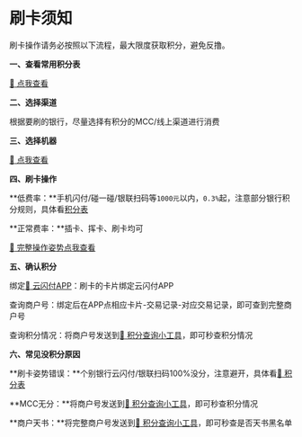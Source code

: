 # 刷卡须知

刷卡操作请务必按照以下流程，最大限度获取积分，避免反撸。

**一、查看常用积分表**

[:link: 点我查看](start/form#积分规则)

**二、选择渠道**

根据要刷的银行，尽量选择有积分的MCC/线上渠道进行消费

**三、选择机器**

[:link: 点我查看](start/tool)

**四、刷卡操作**

**低费率：**手机闪付/碰一碰/银联扫码等`1000元`以内，`0.3%`起，注意部分银行积分规则，具体看[积分表](start/form#积分规则)

**正常费率：**插卡、挥卡、刷卡均可

[:link: 完整操作姿势点我查看](start/rule)

**五、确认积分**

绑定[:link: 云闪付APP](https://www.95516.com/hybrid_v4/html/help/download.html)：刷卡的卡片绑定云闪付APP

查询商户号：绑定后在APP点相应卡片-交易记录-对应交易记录，即可查到完整商户号

查询积分情况：将商户号发送到[:link: 积分查询小工具](https://www.zjkmkj.com/Weixin/index)，即可秒查积分情况

**六、常见没积分原因**

**刷卡姿势错误：**个别银行云闪付/银联扫码100%没分，注意避开，具体看[:link: 积分表](start/form#积分规则)

**MCC无分：**将商户号发送到[:link: 积分查询小工具](https://www.zjkmkj.com/Weixin/index)，即可秒查积分情况

**商户天书：**将完整商户号发送到[:link: 积分查询小工具](https://www.zjkmkj.com/Weixin/index)，即可秒查是否天书黑名单
